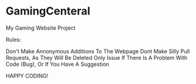 # GamingCenteral
My Gaming Website Project

Rules:

Don't Make Annonymous Additions To The Webpage
Dont Make Silly Pull Requests, As They Will Be Deleted
Only Issue If There Is A Problem With Code (Bug), Or If You Have A Suggestion

HAPPY CODING!